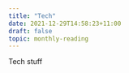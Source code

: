 ```yaml
---
title: "Tech"
date: 2021-12-29T14:58:23+11:00
draft: false
topic: monthly-reading
---
```


Tech stuff
